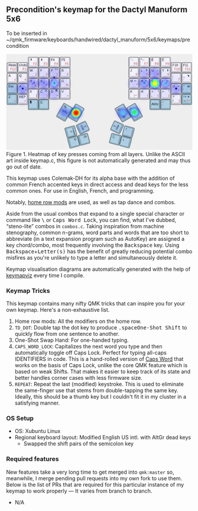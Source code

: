 ## Precondition's keymap for the Dactyl Manuform 5x6
To be inserted in ~/qmk_firmware/keyboards/handwired/dactyl_manuform/5x6/keymaps/precondition

![Heatmap of key presses coming from all layers](heatmap-all_layers.png)
Figure 1. Heatmap of key presses coming from all layers. Unlike the ASCII art inside keymap.c, this figure is not automatically generated and may thus go out of date.

This keymap uses Colemak-DH for its alpha base with the addition of common French accented keys in direct access and dead keys for the less common ones. For use in English, French, and programming.

Notably, [home row mods](https://precondition.github.io/home-row-mods) are used, as well as tap dance and combos.

Aside from the usual combos that expand to a single special character or command like <kbd>\\</kbd> or <kbd>Caps Word Lock</kbd>, you can find, what I've dubbed, “steno-lite” combos in `combos.c`. Taking inspiration from machine stenography, common n-grams, word parts and words that are too short to abbreviate (in a text expansion program such as AutoKey) are assigned a key chord/combo, most frequently involving the <kbd>Backspace</kbd> key. Using <kbd>Backspace</kbd>+<kbd>Letter(s)</kbd> has the benefit of greatly reducing potential combo misfires as you're unlikely to type a letter and simultaneously delete it.

Keymap visualisation diagrams are automatically generated with the help of [keymapviz] every time I compile.

[keymapviz]: https://github.com/yskoht/keymapviz

### Keymap Tricks
This keymap contains many nifty QMK tricks that can inspire you for your own keymap. Here's a non-exhaustive list.

1. Home row mods: All the modifiers on the home row.
2. `TD_DOT`: Double tap the dot key to produce <kbd>.</kbd><kbd>space</kbd><kbd>One-Shot Shift</kbd> to quickly flow from one sentence to another.
3. One-Shot Swap Hand: For one-handed typing.
4. `CAPS_WORD_LOCK`: Capitalizes the next word you type and then automatically toggle off Caps Lock. Perfect for typing all-caps IDENTIFIERS in code. This is a hand-rolled version of [Caps Word](https://docs.qmk.fm/#/feature_caps_word) that works on the basis of Caps Lock, unlike the core QMK feature which is based on weak Shifts. That makes it easier to keep track of its state and better handles corner cases with less firmware size.
5. `REPEAT`: Repeat the last (modified) keystroke. This is used to eliminate the same-finger use that stems from double-tapping the same key. Ideally, this should be a thumb key but I couldn't fit it in my cluster in a satisfying manner.

### OS Setup

* OS: Xubuntu Linux
* Regional keyboard layout: Modified English US intl. with AltGr dead keys
    * Swapped the shift pairs of the semicolon key

### Required features
New features take a very long time to get merged into `qmk:master` so, meanwhile, I merge pending pull requests into my own fork to use them. Below is the list of PRs that are required for this particular instance of my keymap to work properly — It varies from branch to branch.

- N/A

